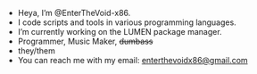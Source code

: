 - Heya, I’m @EnterTheVoid-x86.
- I code scripts and tools in various programming languages.
- I’m currently working on the LUMEN package manager.
- Programmer, Music Maker, ~~dumbass~~
- they/them
- You can reach me with my email: enterthevoidx86@gmail.com

<!---
EnterTheVoid-x86/EnterTheVoid-x86 is a ✨ special ✨ repository because its `README.md` (this file) appears on your GitHub profile.
You can click the Preview link to take a look at your changes.
--->
